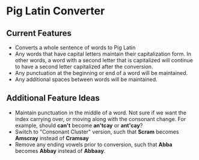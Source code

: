 # Pig Latin Converter

## Current Features
* Converts a whole sentence of words to Pig Latin
* Any words that have capital letters maintain their capitalization form.  In other words, a word with a second letter that is capitalized will continue to have a second letter capitalized after the conversion.
* Any punctuation at the beginning or end of a word will be maintained.
* Any additional spaces between words will be maintained.

## Additional Feature Ideas
* Maintain punctuation in the middle of a word.  Not sure if we want the index carrying over, or moving along with the consonant change.  For example, should __can't__ become __an'tcay__ or __ant'cay__?
* Switch to "Consonant Cluster" version, such that __Scram__ becomes __Amscray__ instead of __Cramsay__
* Remove any ending vowels prior to conversion, such that __Abba__ becomes __Abbay__ instead of __Abbaay__.
